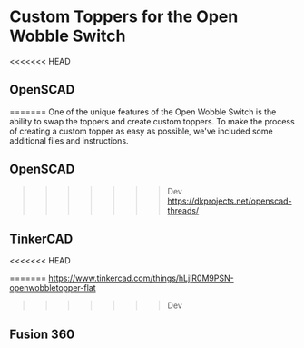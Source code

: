 # Custom Toppers for the Open Wobble Switch
<<<<<<< HEAD


## OpenSCAD


=======
One of the unique features of the Open Wobble Switch is the ability to swap the toppers and create custom toppers. To make the process of creating a custom topper as easy as possible, we've included some additional files and instructions.


## OpenSCAD
>>>>>>> Dev
https://dkprojects.net/openscad-threads/


## TinkerCAD
<<<<<<< HEAD

=======
https://www.tinkercad.com/things/hLjlR0M9PSN-openwobbletopper-flat
>>>>>>> Dev


## Fusion 360
